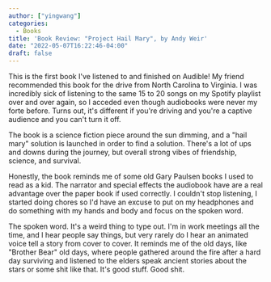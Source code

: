 ```yaml
---
author: ["yingwang"]
categories:
  - Books
title: 'Book Review: "Project Hail Mary", by Andy Weir'
date: "2022-05-07T16:22:46-04:00"
draft: false
---
```


This is the first book I've listened to and finished on Audible! My friend
recommended this book for the drive from North Carolina to Virginia. I was
incredibly sick of listening to the same 15 to 20 songs on my Spotify playlist
over and over again, so I acceded even though audiobooks were never my forte
before. Turns out, it's different if you're driving and you're a captive
audience and you can't turn it off.

The book is a science fiction piece around the sun dimming, and a "hail mary"
solution is launched in order to find a solution. There's a lot of ups and downs
during the journey, but overall strong vibes of friendship, science, and
survival.

Honestly, the book reminds me of some old Gary Paulsen books I used to read as a
kid. The narrator and special effects the audiobook have are a real advantage
over the paper book if used correctly. I couldn't stop listening, I started
doing chores so I'd have an excuse to put on my headphones and do something with
my hands and body and focus on the spoken word.

The spoken word. It's a weird thing to type out. I'm in work meetings all the
time, and I hear people say things, but very rarely do I hear an animated voice
tell a story from cover to cover. It reminds me of the old days, like "Brother
Bear" old days, where people gathered around the fire after a hard day surviving
and listened to the elders speak ancient stories about the stars or some shit
like that. It's good stuff. Good shit.

